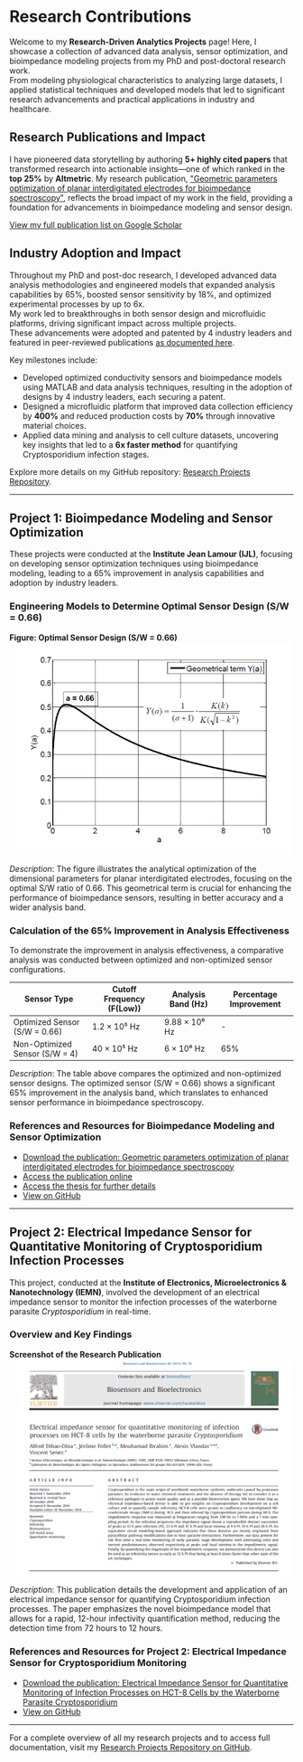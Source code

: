 # Research Contributions

Welcome to my **Research-Driven Analytics Projects** page! Here, I showcase a collection of advanced data analysis, sensor optimization, and bioimpedance modeling projects from my PhD and post-doctoral research work.  
From modeling physiological characteristics to analyzing large datasets, I applied statistical techniques and developed models that led to significant research advancements and practical applications in industry and healthcare.

## Research Publications and Impact

I have pioneered data storytelling by authoring **5+ highly cited papers** that transformed research into actionable insights—one of which ranked in the **top 25%** by **Altmetric**. My research publication, ["Geometric parameters optimization of planar interdigitated electrodes for bioimpedance spectroscopy"](https://dimensions.altmetric.com/details/81105616#score), reflects the broad impact of my work in the field, providing a foundation for advancements in bioimpedance modeling and sensor design.  

[View my full publication list on Google Scholar](https://scholar.google.com/citations?user=b7XuxZIAAAAJ&hl=en)

## Industry Adoption and Impact

Throughout my PhD and post-doc research, I developed advanced data analysis methodologies and engineered models that expanded analysis capabilities by 65%, boosted sensor sensitivity by 18%, and optimized experimental processes by up to 6x.  
My work led to breakthroughs in both sensor design and microfluidic platforms, driving significant impact across multiple projects.  
These advancements were adopted and patented by 4 industry leaders and featured in peer-reviewed publications [as documented here](https://dimensions.altmetric.com/details/81105616/patents).  

Key milestones include:

- Developed optimized conductivity sensors and bioimpedance models using MATLAB and data analysis techniques, resulting in the adoption of designs by 4 industry leaders, each securing a patent.
- Designed a microfluidic platform that improved data collection efficiency by **400%** and reduced production costs by **70%** through innovative material choices.
- Applied data mining and analysis to cell culture datasets, uncovering key insights that led to a **6x faster method** for quantifying Cryptosporidium infection stages.

Explore more details on my GitHub repository: [Research Projects Repository](https://github.com/mouhamaadibrahim/Analytics-Research-Projects).

---

## Project 1: Bioimpedance Modeling and Sensor Optimization

These projects were conducted at the **Institute Jean Lamour (IJL)**, focusing on developing sensor optimization techniques using bioimpedance modeling, leading to a 65% improvement in analysis capabilities and adoption by industry leaders.

### Engineering Models to Determine Optimal Sensor Design (S/W = 0.66)

**Figure: Optimal Sensor Design (S/W = 0.66)**  
![Optimal Sensor Design (S/W = 0.66)](https://raw.githubusercontent.com/mouhamaadibrahim/Analytics-Research-Projects/main/Images/Optimal%20Sensor%20Design.png)

*Description*: The figure illustrates the analytical optimization of the dimensional parameters for planar interdigitated electrodes, focusing on the optimal S/W ratio of 0.66. This geometrical term is crucial for enhancing the performance of bioimpedance sensors, resulting in better accuracy and a wider analysis band.

### Calculation of the 65% Improvement in Analysis Effectiveness

To demonstrate the improvement in analysis effectiveness, a comparative analysis was conducted between optimized and non-optimized sensor configurations.

| Sensor Type              | Cutoff Frequency (F(Low)) | Analysis Band (Hz) | Percentage Improvement |
|--------------------------|---------------------------|--------------------|------------------------|
| Optimized Sensor (S/W = 0.66) | 1.2 × 10⁵ Hz         | 9.88 × 10⁶ Hz     | -                       |
| Non-Optimized Sensor (S/W = 4)| 40 × 10⁵ Hz          | 6 × 10⁶ Hz        | 65%                     |

*Description*: The table above compares the optimized and non-optimized sensor designs. The optimized sensor (S/W = 0.66) shows a significant 65% improvement in the analysis band, which translates to enhanced sensor performance in bioimpedance spectroscopy.

### References and Resources for Bioimpedance Modeling and Sensor Optimization

- [Download the publication: Geometric parameters optimization of planar interdigitated electrodes for bioimpedance spectroscopy](https://github.com/mouhamaadibrahim/Analytics-Research-Projects/blob/main/resources/Geometric%20parameters%20optimization%20of%20planar%20interdigitated%20electrodes%20for%20bioimpedance%20spectroscopy.pdf)
- [Access the publication online](https://doi.org/10.5617/jeb.304)
- [Access the thesis for further details](https://hal.univ-lorraine.fr/tel-01749652)
- [View on GitHub](https://github.com/mouhamaadibrahim/Analytics-Research-Projects)

---

## Project 2: Electrical Impedance Sensor for Quantitative Monitoring of Cryptosporidium Infection Processes

This project, conducted at the **Institute of Electronics, Microelectronics & Nanotechnology (IEMN)**, involved the development of an electrical impedance sensor to monitor the infection processes of the waterborne parasite *Cryptosporidium* in real-time.

### Overview and Key Findings

**Screenshot of the Research Publication**  
![Research Publication Screenshot](https://raw.githubusercontent.com/mouhamaadibrahim/Analytics-Research-Projects/main/Images/Publication%20Screenshot.png)

*Description*: This publication details the development and application of an electrical impedance sensor for quantifying Cryptosporidium infection processes. The paper emphasizes the novel bioimpedance model that allows for a rapid, 12-hour infectivity quantification method, reducing the detection time from 72 hours to 12 hours.

### References and Resources for Project 2: Electrical Impedance Sensor for Cryptosporidium Monitoring

- [Download the publication: Electrical Impedance Sensor for Quantitative Monitoring of Infection Processes on HCT-8 Cells by the Waterborne Parasite Cryptosporidium](https://github.com/mouhamaadibrahim/Analytics-Research-Projects/blob/main/resources/Electrical%20impedance%20sensor%20for%20quantitative%20monitoring%20of%20infection%20processes%20on%20HCT-8%20cells%20by%20the%20waterborne%20parasite%20Cryptosporidium.pdf)
- [View on GitHub](https://github.com/mouhamaadibrahim/Analytics-Research-Projects)

---

For a complete overview of all my research projects and to access full documentation, visit my [Research Projects Repository on GitHub](https://github.com/mouhamaadibrahim/Analytics-Research-Projects).

